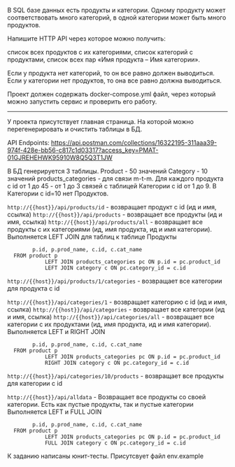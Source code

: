 В SQL базе данных есть продукты и категории. Одному продукту может соответствовать много категорий,
в одной категории может быть много продуктов.

Напишите HTTP API через которое можно получить:

список всех продуктов с их категориями,
список категорий с продуктами,
список всех пар «Имя продукта – Имя категории».

Если у продукта нет категорий, то он все равно должен выводиться. Если у категории нет продуктов,
то она все равно должна выводиться.

Проект должен содержать docker-compose.yml файл, через который можно запустить сервис
и проверить его работу.

---
У проекта присутствует главная страница. На которой можно перегенерировать и очистить таблицы в БД.

API Endpoints:
https://api.postman.com/collections/16322195-311aaa39-974f-428e-bb56-c817c1d03317?access_key=PMAT-01GJREHEHWK95910W8Q5Q3T1JW

В БД генерируется 3 таблицы.
Product - 50 значений
Category - 10 значений
products_categories - для связи m-t-m. Для каждого продукта с id от 1 до 45 - от 1 до 3 связей с таблицей Категории с id от 1 до 9.
В Категории c id=10 нет Продуктов.


```http://{{host}}/api/products/id``` - возвращает продукт с id (ид и имя, ссылка)
```http://{{host}}/api/products``` - возвращает все продукты (ид и имя, ссылка)
```http://{{host}}/api/products/all``` - возвращает все продукты с их категориями (ид, имя продукта, ид и имя категории).
Выполняется LEFT JOIN для таблиц к таблице Продукты
```SELECT 
        p.id, p.prod_name, c.id, c.cat_name 
  FROM product p
            LEFT JOIN products_categories pc ON p.id = pc.product_id 
            LEFT JOIN category c ON pc.category_id = c.id
```
```http://{{host}}/api/products/1/categories``` - возвращает все категории для продукта с id



```http://{{host}}/api/categories/1``` - возвращает категорию с id (ид и имя, ссылка)
```http://{{host}}/api/categories``` - возвращает все категории (ид и имя, ссылка)
```http://{{host}}/api/categories/all``` - возвращает все категории с их продуктами (ид, имя продукта, ид и имя категории).
Выполняется LEFT и RIGHT JOIN
```SELECT 
        p.id, p.prod_name, c.id, c.cat_name 
  FROM product p
            LEFT JOIN products_categories pc ON p.id = pc.product_id 
            RIGHT JOIN category c ON pc.category_id = c.id
```
```http://{{host}}/api/categories/10/products``` - возвращает все продукты для категории с id

```http://{{host}}/api/alldata``` - Возвращает все продукты со своей категории. Есть как пустые продукты, так и пустые категории
Выполняется LEFT и FULL JOIN
```SELECT 
        p.id, p.prod_name, c.id, c.cat_name 
  FROM product p
            LEFT JOIN products_categories pc ON p.id = pc.product_id 
            FULL JOIN category c ON pc.category_id = c.id
```
К заданию написаны юнит-тесты. Присутсвует файл env.example